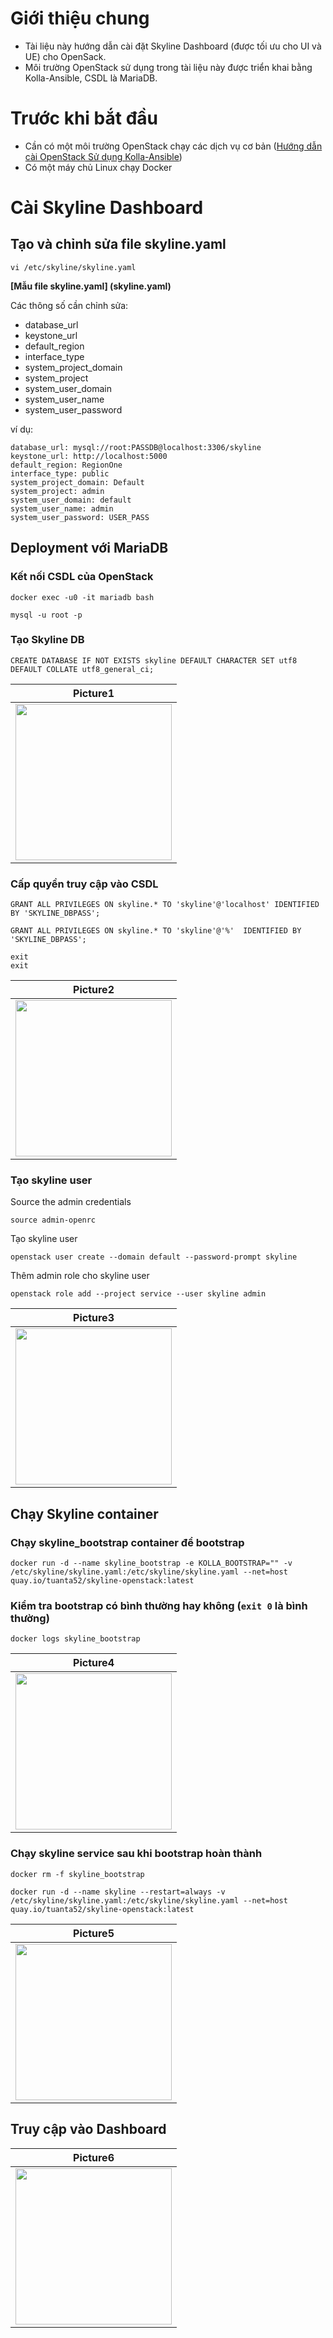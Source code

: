# Giới thiệu chung
- Tài liệu này hướng dẫn cài đặt Skyline Dashboard (được tối ưu cho UI và UE) cho OpenSack.
- Môi trường OpenStack sử dụng trong tài liệu này được triển khai bằng Kolla-Ansible, CSDL là MariaDB.
# Trước khi bắt đầu 
- Cần có một môi trường OpenStack chạy các dịch vụ cơ bản ([Hướng dẫn cài OpenStack Sử dụng Kolla-Ansible](google.com))
- Có một máy chủ Linux chạy Docker

# Cài Skyline Dashboard
## Tạo và chỉnh sửa file skyline.yaml

```shell
vi /etc/skyline/skyline.yaml
```
**[Mẫu file skyline.yaml] (skyline.yaml)**

Các thông số cần chỉnh sửa:
- database_url
- keystone_url
- default_region
- interface_type
- system_project_domain
- system_project
- system_user_domain
- system_user_name
- system_user_password

ví dụ:
```shell
database_url: mysql://root:PASSDB@localhost:3306/skyline
keystone_url: http://localhost:5000
default_region: RegionOne
interface_type: public
system_project_domain: Default
system_project: admin
system_user_domain: default
system_user_name: admin
system_user_password: USER_PASS
```

## Deployment với MariaDB

### Kết nối CSDL của OpenStack

```shell
docker exec -u0 -it mariadb bash
```

```shell
mysql -u root -p
```

### Tạo Skyline DB
```mysql
CREATE DATABASE IF NOT EXISTS skyline DEFAULT CHARACTER SET utf8 DEFAULT COLLATE utf8_general_ci;
```

|Picture1|
|-----|
|<img src="https://www.openstack.org/themes/openstack/home_images/Hero/OpenStack_SFAs.svg" width="250"> |

### Cấp quyền truy cập vào CSDL

```mysql
GRANT ALL PRIVILEGES ON skyline.* TO 'skyline'@'localhost' IDENTIFIED BY 'SKYLINE_DBPASS';
```

```mysql
GRANT ALL PRIVILEGES ON skyline.* TO 'skyline'@'%'  IDENTIFIED BY 'SKYLINE_DBPASS';
```

```shell
exit 
exit 
```

|Picture2|
|-----|
|<img src="https://www.openstack.org/themes/openstack/home_images/Hero/OpenStack_SFAs.svg" width="250"> |

### Tạo skyline user

Source the admin credentials
```shell
source admin-openrc
```

Tạo skyline user
```shell
openstack user create --domain default --password-prompt skyline
```

Thêm admin role cho skyline user
```shell
openstack role add --project service --user skyline admin
```
|Picture3|
|-----|
|<img src="https://www.openstack.org/themes/openstack/home_images/Hero/OpenStack_SFAs.svg" width="250"> |

## Chạy Skyline container
### Chạy skyline_bootstrap container để bootstrap

```shell
docker run -d --name skyline_bootstrap -e KOLLA_BOOTSTRAP="" -v /etc/skyline/skyline.yaml:/etc/skyline/skyline.yaml --net=host quay.io/tuanta52/skyline-openstack:latest
```

### Kiểm tra bootstrap có bình thường hay không (`exit 0` là bình thường)
```shell
docker logs skyline_bootstrap
```
|Picture4|
|-----|
|<img src="https://www.openstack.org/themes/openstack/home_images/Hero/OpenStack_SFAs.svg" width="250"> |

###  Chạy skyline service sau khi bootstrap hoàn thành

```shell
docker rm -f skyline_bootstrap
```
```shell
docker run -d --name skyline --restart=always -v /etc/skyline/skyline.yaml:/etc/skyline/skyline.yaml --net=host quay.io/tuanta52/skyline-openstack:latest
```
|Picture5|
|-----|
|<img src="https://www.openstack.org/themes/openstack/home_images/Hero/OpenStack_SFAs.svg" width="250"> |

## Truy cập vào Dashboard

|Picture6|
|-----|
|<img src="https://www.openstack.org/themes/openstack/home_images/Hero/OpenStack_SFAs.svg" width="250"> |



